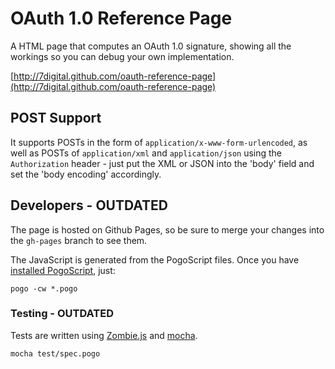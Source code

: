 # OAuth 1.0 Reference Page

A HTML page that computes an OAuth 1.0 signature, showing all the workings so you can debug your own implementation.

[http://7digital.github.com/oauth-reference-page](http://7digital.github.com/oauth-reference-page)

## POST Support

It supports POSTs in the form of `application/x-www-form-urlencoded`, as well as POSTs of `application/xml` and `application/json` using the `Authorization` header - just put the XML or JSON into the 'body' field and set the 'body encoding' accordingly.

## Developers - OUTDATED

The page is hosted on Github Pages, so be sure to merge your changes into the `gh-pages` branch to see them.

The JavaScript is generated from the PogoScript files. Once you have [installed PogoScript](https://github.com/featurist/pogoscript), just:

	pogo -cw *.pogo

### Testing - OUTDATED

Tests are written using [Zombie.js](https://github.com/assaf/zombie) and [mocha](http://visionmedia.github.com/mocha/).

    mocha test/spec.pogo